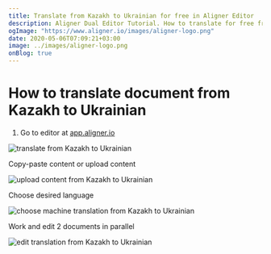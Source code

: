 ```yaml
---
title: Translate from Kazakh to Ukrainian for free in Aligner Editor
description: Aligner Dual Editor Tutorial. How to translate for free from Kazakh to Ukrainian. Aligner is multilingual document management platform. 
ogImage: "https://www.aligner.io/images/aligner-logo.png"
date: 2020-05-06T07:09:21+03:00
image: ../images/aligner-logo.png
onBlog: true
---
```


# How to translate document from Kazakh to Ukrainian

1. Go to editor at [app.aligner.io](https://app.aligner.io "Aligner App web page")

![translate from Kazakh to Ukrainian](../aligner-blank-editor.png "translate from Kazakh to Ukrainian")

Copy-paste content or upload content

![upload content from Kazakh to Ukrainian](../aligner-uploaded-document.png "upload content from Kazakh to Ukrainian")

Choose desired language

![choose machine translation from Kazakh to Ukrainian](../aligner-language-dropdown.png "choose machine translation from Kazakh to Ukrainian")

Work and edit 2 documents in parallel

![edit translation from Kazakh to Ukrainian](../aligner-double-sitded-editor.png "edit translation from Kazakh to Ukrainian")

